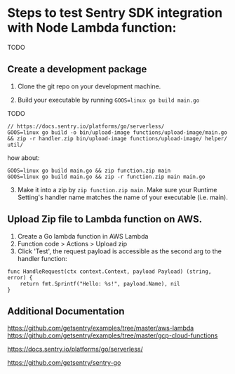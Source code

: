 # Steps to test Sentry SDK integration with Node Lambda function:
TODO

## Create a development package
1. Clone the git repo on your development machine.

2. Build your executable by running `GOOS=linux go build main.go`

TODO
```
// https://docs.sentry.io/platforms/go/serverless/
GOOS=linux go build -o bin/upload-image functions/upload-image/main.go && zip -r handler.zip bin/upload-image functions/upload-image/ helper/ util/
```
how about:  
```
GOOS=linux go build main.go && zip function.zip main
GOOS=linux go build main.go && zip -r function.zip main main.go

```
3. Make it into a zip by `zip function.zip main`. Make sure your Runtime Setting's handler name matches the name of your executable (i.e. main).


## Upload Zip file to Lambda function on AWS.
1. Create a Go lambda function in AWS Lambda
2. Function code > Actions > Upload zip
3. Click 'Test', the request payload is accessible as the second arg to the handler function:
```
func HandleRequest(ctx context.Context, payload Payload) (string, error) {
	return fmt.Sprintf("Hello: %s!", payload.Name), nil
}
```


## Additional Documentation
https://github.com/getsentry/examples/tree/master/aws-lambda
https://github.com/getsentry/examples/tree/master/gcp-cloud-functions

https://docs.sentry.io/platforms/go/serverless/

https://github.com/getsentry/sentry-go